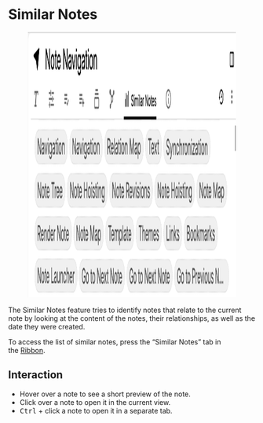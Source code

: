 # Similar Notes
<figure class="image image-style-align-center"><img style="aspect-ratio:1626/540;" src="Similar Notes_image.png" width="1626" height="540"></figure>

The Similar Notes feature tries to identify notes that relate to the current note by looking at the content of the notes, their relationships, as well as the date they were created.

To access the list of similar notes, press the “Similar Notes” tab in the <a class="reference-link" href="../UI%20Elements/Ribbon.md">Ribbon</a>.

## Interaction

*   Hover over a note to see a short preview of the note.
*   Click over a note to open it in the current view.
*   <kbd>Ctrl</kbd> + click a note to open it in a separate tab.